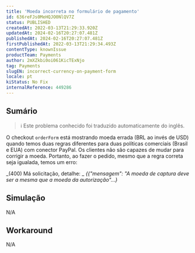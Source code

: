 ```yaml
---
title: 'Moeda incorreta no formulário de pagamento'
id: 636reFJs0MeHQJO0NlQV7Z
status: PUBLISHED
createdAt: 2022-03-13T21:29:33.920Z
updatedAt: 2024-02-16T20:27:07.481Z
publishedAt: 2024-02-16T20:27:07.481Z
firstPublishedAt: 2022-03-13T21:29:34.493Z
contentType: knownIssue
productTeam: Payments
author: 2mXZkbi0oi061KicTExNjo
tag: Payments
slugEN: incorrect-currency-on-payment-form
locale: pt
kiStatus: No Fix
internalReference: 449286
---
```


## Sumário

>ℹ️ Este problema conhecido foi traduzido automaticamente do inglês.



O checkout `orderForm` está mostrando moeda errada (BRL ao invés de USD) quando temos duas regras diferentes para duas políticas comerciais (Brasil e EUA) com conector PayPal. Os clientes não são capazes de mudar para corrigir a moeda. Portanto, ao fazer o pedido, mesmo que a regra correta seja igualada, temos um erro:

_(400) Má solicitação, detalhe: _
_{{"mensagem": "A moeda de captura deve ser a mesma que a moeda da autorização"...}_



## Simulação



N/A



## Workaround



N/A

